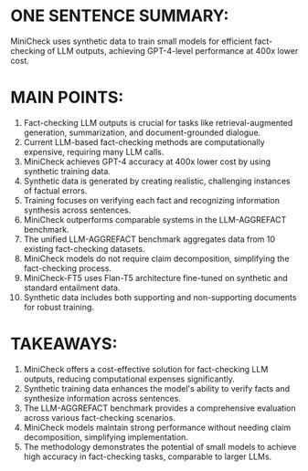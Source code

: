 # ONE SENTENCE SUMMARY:
MiniCheck uses synthetic data to train small models for efficient fact-checking of LLM outputs, achieving GPT-4-level performance at 400x lower cost.

# MAIN POINTS:
1. Fact-checking LLM outputs is crucial for tasks like retrieval-augmented generation, summarization, and document-grounded dialogue.
2. Current LLM-based fact-checking methods are computationally expensive, requiring many LLM calls.
3. MiniCheck achieves GPT-4 accuracy at 400x lower cost by using synthetic training data.
4. Synthetic data is generated by creating realistic, challenging instances of factual errors.
5. Training focuses on verifying each fact and recognizing information synthesis across sentences.
6. MiniCheck outperforms comparable systems in the LLM-AGGREFACT benchmark.
7. The unified LLM-AGGREFACT benchmark aggregates data from 10 existing fact-checking datasets.
8. MiniCheck models do not require claim decomposition, simplifying the fact-checking process.
9. MiniCheck-FT5 uses Flan-T5 architecture fine-tuned on synthetic and standard entailment data.
10. Synthetic data includes both supporting and non-supporting documents for robust training.

# TAKEAWAYS:
1. MiniCheck offers a cost-effective solution for fact-checking LLM outputs, reducing computational expenses significantly.
2. Synthetic training data enhances the model's ability to verify facts and synthesize information across sentences.
3. The LLM-AGGREFACT benchmark provides a comprehensive evaluation across various fact-checking scenarios.
4. MiniCheck models maintain strong performance without needing claim decomposition, simplifying implementation.
5. The methodology demonstrates the potential of small models to achieve high accuracy in fact-checking tasks, comparable to larger LLMs.

